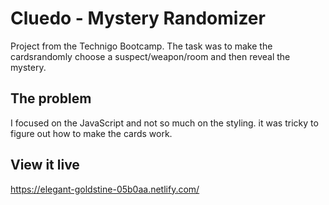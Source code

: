 # Cluedo - Mystery Randomizer

Project from the Technigo Bootcamp. The task was to make the cardsrandomly choose a suspect/weapon/room and then reveal the mystery.

## The problem
I focused on the JavaScript and not so much on the styling. it was tricky to figure out how to make the cards work.

## View it live

https://elegant-goldstine-05b0aa.netlify.com/
